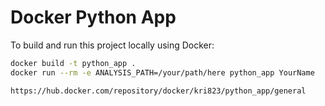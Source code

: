 # Docker Python App

To build and run this project locally using Docker:

```bash
docker build -t python_app .
docker run --rm -e ANALYSIS_PATH=/your/path/here python_app YourName

https://hub.docker.com/repository/docker/kri823/python_app/general
